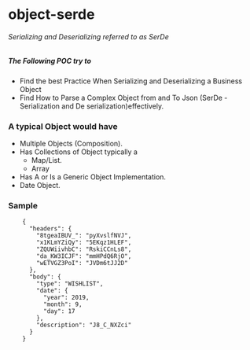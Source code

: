 # object-serde

###### Serializing and Deserializing referred to as SerDe
##### The Following POC try to 
* Find the best Practice When Serializing and Deserializing a Business Object 
* Find How to Parse a Complex Object from and To Json (SerDe - Serialization and De serialization)effectively.

### A typical Object would have

* Multiple Objects (Composition).
* Has Collections of Object typically a 
	* Map/List.
	* Array
* Has A or Is a Generic Object Implementation.
* Date Object.


### Sample 

		{
		  "headers": {
		    "8tgeaIBUV_": "pyXvslfNVJ",
		    "x1KLmYZiQy": "5EKqz1HLEF",
		    "ZQUWiivhbC": "RskiCCnLs8",
		    "da_KW3ICJF": "mmHPdQ6RjO",
		    "wETVGZ3PoI": "JVDm6tJJ2D"
		  },
		  "body": {
		    "type": "WISHLIST",
		    "date": {
		      "year": 2019,
		      "month": 9,
		      "day": 17
		    },
		    "description": "J8_C_NXZci"
		  }
		}
